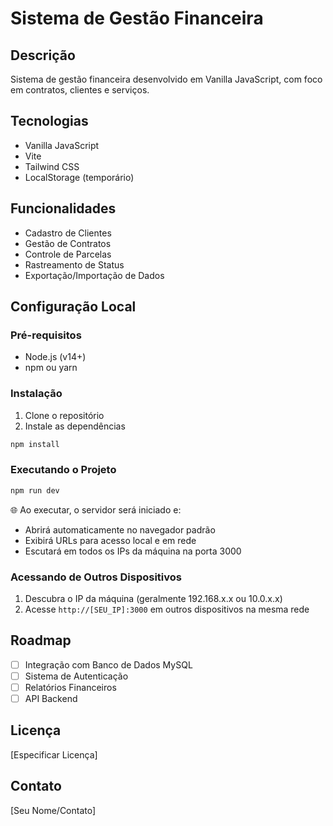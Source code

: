# Sistema de Gestão Financeira

## Descrição
Sistema de gestão financeira desenvolvido em Vanilla JavaScript, com foco em contratos, clientes e serviços.

## Tecnologias
- Vanilla JavaScript
- Vite
- Tailwind CSS
- LocalStorage (temporário)

## Funcionalidades
- Cadastro de Clientes
- Gestão de Contratos
- Controle de Parcelas
- Rastreamento de Status
- Exportação/Importação de Dados

## Configuração Local

### Pré-requisitos
- Node.js (v14+)
- npm ou yarn

### Instalação
1. Clone o repositório
2. Instale as dependências
```bash
npm install
```

### Executando o Projeto
```bash
npm run dev
```

🌐 Ao executar, o servidor será iniciado e:
- Abrirá automaticamente no navegador padrão
- Exibirá URLs para acesso local e em rede
- Escutará em todos os IPs da máquina na porta 3000

### Acessando de Outros Dispositivos
1. Descubra o IP da máquina (geralmente 192.168.x.x ou 10.0.x.x)
2. Acesse `http://[SEU_IP]:3000` em outros dispositivos na mesma rede

## Roadmap
- [ ] Integração com Banco de Dados MySQL
- [ ] Sistema de Autenticação
- [ ] Relatórios Financeiros
- [ ] API Backend

## Licença
[Especificar Licença]

## Contato
[Seu Nome/Contato]
